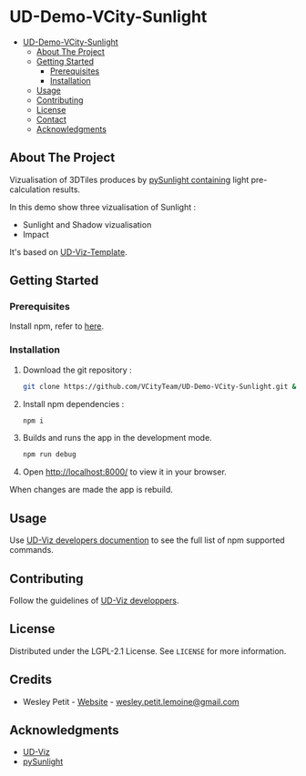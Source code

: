 # UD-Demo-VCity-Sunlight

<!-- TOC -->

- [UD-Demo-VCity-Sunlight](#ud-demo-vcity-sunlight)
  - [About The Project](#about-the-project)
  - [Getting Started](#getting-started)
    - [Prerequisites](#prerequisites)
    - [Installation](#installation)
  - [Usage](#usage)
  - [Contributing](#contributing)
  - [License](#license)
  - [Contact](#contact)
  - [Acknowledgments](#acknowledgments)

<!-- /TOC -->

## About The Project

Vizualisation of 3DTiles produces by [pySunlight containing](https://github.com/VCityTeam/pySunlight) light pre-calculation results.

In this demo show three vizualisation of Sunlight :

- Sunlight and Shadow vizualisation
- Impact

It's based on [UD-Viz-Template](https://github.com/VCityTeam/UD-Viz-Template).

## Getting Started

### Prerequisites

Install npm, refer to [here](https://github.com/VCityTeam/UD-SV/blob/master/Tools/ToolNpm.md).

### Installation

1. Download the git repository :

   ```bash
   git clone https://github.com/VCityTeam/UD-Demo-VCity-Sunlight.git && cd UD-Demo-VCity-Sunlight
   ```

2. Install npm dependencies :

   ```bash
   npm i
   ```

3. Builds and runs the app in the development mode.

   ```bash
   npm run debug
   ```

4. Open [http://localhost:8000/](http://localhost:8000/) to view it in your browser.

When changes are made the app is rebuild.

## Usage

Use [UD-Viz developers documention](https://github.com/VCityTeam/UD-Viz/blob/master/docs/static/Developers.md#npm-scripts) to see the full list of npm supported commands.

## Contributing

Follow the guidelines of [UD-Viz developpers](https://github.com/VCityTeam/UD-Viz/blob/master/docs/static/Developers.md#developers).

## License

Distributed under the LGPL-2.1 License. See `LICENSE` for more information.

## Credits

- Wesley Petit - [Website](https://wesleypetit.fr/) - <wesley.petit.lemoine@gmail.com>

## Acknowledgments

- [UD-Viz](https://github.com/VCityTeam/UD-Viz)
- [pySunlight](https://github.com/VCityTeam/pySunlight)
